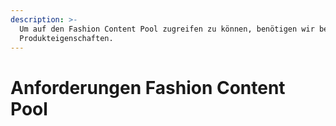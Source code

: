 ```yaml
---
description: >-
  Um auf den Fashion Content Pool zugreifen zu können, benötigen wir bestimmte
  Produkteigenschaften.
---
```


# Anforderungen Fashion Content Pool

